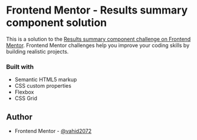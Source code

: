 # Frontend Mentor - Results summary component solution

This is a solution to the [Results summary component challenge on Frontend Mentor](https://www.frontendmentor.io/challenges/results-summary-component-CE_K6s0maV). Frontend Mentor challenges help you improve your coding skills by building realistic projects. 


### Built with

- Semantic HTML5 markup
- CSS custom properties
- Flexbox
- CSS Grid

## Author


- Frontend Mentor - [@vahid2072](https://www.frontendmentor.io/profile/vahid2072)


